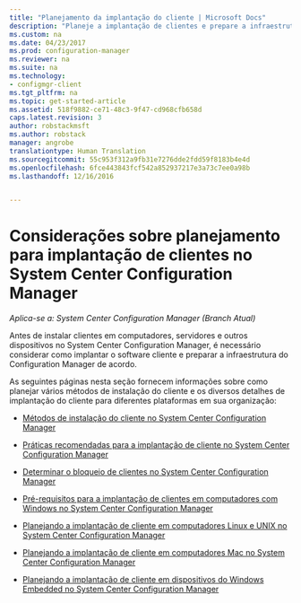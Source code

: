 ```yaml
---
title: "Planejamento da implantação do cliente | Microsoft Docs"
description: "Planeje a implantação de clientes e prepare a infraestrutura no System Center Configuration Manager."
ms.custom: na
ms.date: 04/23/2017
ms.prod: configuration-manager
ms.reviewer: na
ms.suite: na
ms.technology:
- configmgr-client
ms.tgt_pltfrm: na
ms.topic: get-started-article
ms.assetid: 518f9882-ce71-48c3-9f47-cd968cfb658d
caps.latest.revision: 3
author: robstackmsft
ms.author: robstack
manager: angrobe
translationtype: Human Translation
ms.sourcegitcommit: 55c953f312a9fb31e7276dde2fdd59f8183b4e4d
ms.openlocfilehash: 6fce443843fcf542a852937217e3a73c7ee0a98b
ms.lasthandoff: 12/16/2016


---
```

# <a name="planning-considerations-for-deploying-clients-in-system-center-configuration-manager"></a>Considerações sobre planejamento para implantação de clientes no System Center Configuration Manager

*Aplica-se a: System Center Configuration Manager (Branch Atual)*

Antes de instalar clientes em computadores, servidores e outros dispositivos no System Center Configuration Manager, é necessário considerar como implantar o software cliente e preparar a infraestrutura do Configuration Manager de acordo.  

 As seguintes páginas nesta seção fornecem informações sobre como planejar vários métodos de instalação do cliente e os diversos detalhes de implantação do cliente para diferentes plataformas em sua organização:  

-   [Métodos de instalação do cliente no System Center Configuration Manager](../../../../core/clients/deploy/plan/client-installation-methods.md)  

-   [Práticas recomendadas para a implantação de cliente no System Center Configuration Manager](../../../../core/clients/deploy/plan/best-practices-for-client-deployment.md)  

-   [Determinar o bloqueio de clientes no System Center Configuration Manager](../../../../core/clients/deploy/plan/determine-whether-to-block-clients.md)  

-   [Pré-requisitos para a implantação de clientes em computadores com Windows no System Center Configuration Manager](../../../../core/clients/deploy/prerequisites-for-deploying-clients-to-windows-computers.md)  

-   [Planejando a implantação de cliente em computadores Linux e UNIX no System Center Configuration Manager](../../../../core/clients/deploy/plan/planning-for-client-deployment-to-linux-and-unix-computers.md)  

-   [Planejando a implantação de cliente em computadores Mac no System Center Configuration Manager](../../../../core/clients/deploy/plan/planning-for-client-deployment-to-mac-computers.md)  

-   [Planejando a implantação de cliente em dispositivos do Windows Embedded no System Center Configuration Manager](../../../../core/clients/deploy/plan/planning-for-client-deployment-to-windows-embedded-devices.md)  

